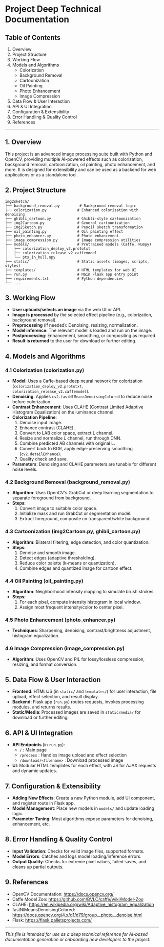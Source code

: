 # Project Deep Technical Documentation

## Table of Contents
1. Overview
2. Project Structure
3. Working Flow
4. Models and Algorithms
    - Colorization
    - Background Removal
    - Cartoonization
    - Oil Painting
    - Photo Enhancement
    - Image Compression
5. Data Flow & User Interaction
6. API & UI Integration
7. Configuration & Extensibility
8. Error Handling & Quality Control
9. References

---

## 1. Overview
This project is an advanced image processing suite built with Python and OpenCV, providing multiple AI-powered effects such as colorization, background removal, cartoonization, oil painting, photo enhancement, and more. It is designed for extensibility and can be used as a backend for web applications or as a standalone tool.

## 2. Project Structure
```
img2sketch/
├── background_removal.py         # Background removal logic
├── colorization.py              # Enhanced colorization with denoising
├── ghibli_cartoon.py            # Ghibli-style cartoonization
├── img2Cartoon.py               # General cartoonization
├── img2Sketch.py                # Pencil sketch transformation
├── oil_painting.py              # Oil painting effect
├── photo_enhancer.py            # Photo enhancement
├── image_compression.py         # Image compression utilities
├── models/                      # Pretrained models (Caffe, Numpy)
│   ├── colorization_deploy_v2.prototxt
│   ├── colorization_release_v2.caffemodel
│   └── pts_in_hull.npy
├── static/                      # Static assets (images, scripts, styles)
├── templates/                   # HTML templates for web UI
├── run.py                       # Main Flask app entry point
├── requirements.txt             # Python dependencies
└── ...
```

## 3. Working Flow
- **User uploads/selects an image** via the web UI or API.
- **Image is processed** by the selected effect pipeline (e.g., colorization, background removal).
- **Preprocessing** (if needed): Denoising, resizing, normalization.
- **Model inference**: The relevant model is loaded and run on the image.
- **Postprocessing**: Enhancement, smoothing, or compositing as required.
- **Result is returned** to the user for download or further editing.

## 4. Models and Algorithms
### 4.1 Colorization (colorization.py)
- **Model**: Uses a Caffe-based deep neural network for colorization (`colorization_deploy_v2.prototxt`, `colorization_release_v2.caffemodel`).
- **Denoising**: Applies `cv2.fastNlMeansDenoisingColored` to reduce noise before colorization.
- **Contrast Enhancement**: Uses CLAHE (Contrast Limited Adaptive Histogram Equalization) on the luminance channel.
- **Colorization Pipeline**:
    1. Denoise input image.
    2. Enhance contrast (CLAHE).
    3. Convert to LAB color space, extract L channel.
    4. Resize and normalize L channel, run through DNN.
    5. Combine predicted AB channels with original L.
    6. Convert back to BGR, apply edge-preserving smoothing (`cv2.detailEnhance`).
    7. Quality check and save.
- **Parameters**: Denoising and CLAHE parameters are tunable for different noise levels.

### 4.2 Background Removal (background_removal.py)
- **Algorithm**: Uses OpenCV's GrabCut or deep learning segmentation to separate foreground from background.
- **Steps**:
    1. Convert image to suitable color space.
    2. Initialize mask and run GrabCut or segmentation model.
    3. Extract foreground, composite on transparent/white background.

### 4.3 Cartoonization (img2Cartoon.py, ghibli_cartoon.py)
- **Algorithm**: Bilateral filtering, edge detection, and color quantization.
- **Steps**:
    1. Denoise and smooth image.
    2. Detect edges (adaptive thresholding).
    3. Reduce color palette (k-means or quantization).
    4. Combine edges and quantized image for cartoon effect.

### 4.4 Oil Painting (oil_painting.py)
- **Algorithm**: Neighborhood intensity mapping to simulate brush strokes.
- **Steps**:
    1. For each pixel, compute intensity histogram in local window.
    2. Assign most frequent intensity/color to center pixel.

### 4.5 Photo Enhancement (photo_enhancer.py)
- **Techniques**: Sharpening, denoising, contrast/brightness adjustment, histogram equalization.

### 4.6 Image Compression (image_compression.py)
- **Algorithm**: Uses OpenCV and PIL for lossy/lossless compression, resizing, and format conversion.

## 5. Data Flow & User Interaction
- **Frontend**: HTML/JS (in `static/` and `templates/`) for user interaction, file upload, effect selection, and result display.
- **Backend**: Flask app (`run.py`) routes requests, invokes processing modules, and returns results.
- **Static/Media**: Processed images are saved in `static/media/` for download or further editing.

## 6. API & UI Integration
- **API Endpoints** (in `run.py`):
    - `/` : Main page
    - `/process` : Handles image upload and effect selection
    - `/download/<filename>` : Download processed image
- **UI**: Modular HTML templates for each effect, with JS for AJAX requests and dynamic updates.

## 7. Configuration & Extensibility
- **Adding New Effects**: Create a new Python module, add UI component, and register route in Flask app.
- **Model Management**: Place new models in `models/` and update loading logic.
- **Parameter Tuning**: Most algorithms expose parameters for denoising, enhancement, etc.

## 8. Error Handling & Quality Control
- **Input Validation**: Checks for valid image files, supported formats.
- **Model Errors**: Catches and logs model loading/inference errors.
- **Output Quality**: Checks for extreme pixel values, failed saves, and cleans up partial outputs.

## 9. References
- OpenCV Documentation: https://docs.opencv.org/
- Caffe Model Zoo: https://github.com/BVLC/caffe/wiki/Model-Zoo
- CLAHE: https://en.wikipedia.org/wiki/Adaptive_histogram_equalization
- fastNlMeansDenoisingColored: https://docs.opencv.org/4.x/d1/d79/group__photo__denoise.html
- Flask: https://flask.palletsprojects.com/

---

*This file is intended for use as a deep technical reference for AI-based documentation generation or onboarding new developers to the project.*
